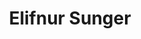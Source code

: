 ---
layout: page
title: Elifnur Sunger
lastname: Sunger
description: PhD Student
img: assets/img/ElifnurSunger.png
importance: 1
category: work
github: https://github.com/Elifnursunger
gscholar:  https://scholar.google.com/citations?user=qzROoA8AAAAJ
linkedin:  https://www.linkedin.com/in/elifnursunger/
current: true
email: sunger.e@northeastern.edu 
position: PhD
---